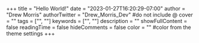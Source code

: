 +++
title = "Hello World!"
date = "2023-01-27T16:20:29-07:00"
author = "Drew Morris"
authorTwitter = "Drew_Morris_Dev" #do not include @
cover = ""
tags = ["", ""]
keywords = ["", ""]
description = ""
showFullContent = false
readingTime = false
hideComments = false
color = "" #color from the theme settings
+++
